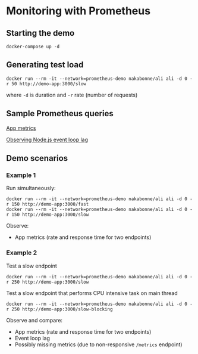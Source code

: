 # Monitoring with Prometheus

## Starting the demo

```shell
docker-compose up -d
```

## Generating test load

```shell
docker run --rm -it --network=prometheus-demo nakabonne/ali ali -d 0 -r 50 http://demo-app:3000/slow
```

where `-d` is duration and `-r` rate (number of requests)

## Sample Prometheus queries

[App metrics](http://localhost:9090/graph?g0.expr=histogram_quantile(0.9%2C%20(rate(processing_time_bucket%5B1m%5D)))&g0.tab=0&g0.stacked=0&g0.show_exemplars=0&g0.range_input=5m&g1.expr=count_of_requests&g1.tab=0&g1.stacked=0&g1.show_exemplars=0&g1.range_input=1m&g2.expr=rate(count_of_requests%5B30s%5D)&g2.tab=0&g2.stacked=0&g2.show_exemplars=0&g2.range_input=1m)

[Observing Node.js event loop lag](http://localhost:9090/graph?g0.expr=nodejs_eventloop_lag_p90_seconds&g0.tab=0&g0.stacked=0&g0.show_exemplars=0&g0.range_input=15m)

## Demo scenarios

### Example 1

Run simultaneously:

```shell
docker run --rm -it --network=prometheus-demo nakabonne/ali ali -d 0 -r 150 http://demo-app:3000/fast
docker run --rm -it --network=prometheus-demo nakabonne/ali ali -d 0 -r 150 http://demo-app:3000/slow
```

Observe:

- App metrics (rate and response time for two endpoints)

### Example 2

Test a slow endpoint

```shell
docker run --rm -it --network=prometheus-demo nakabonne/ali ali -d 0 -r 250 http://demo-app:3000/slow
``` 

Test a slow endpoint that performs CPU intensive task on main thread

```shell
docker run --rm -it --network=prometheus-demo nakabonne/ali ali -d 0 -r 250 http://demo-app:3000/slow-blocking
``` 

Observe and compare:

- App metrics (rate and response time for two endpoints)
- Event loop lag
- Possibly missing metrics (due to non-responsive `/metrics` endpoint)
